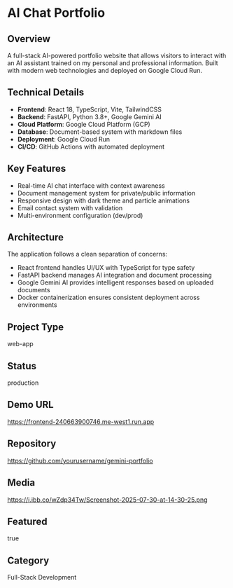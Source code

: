 # AI Chat Portfolio

## Overview
A full-stack AI-powered portfolio website that allows visitors to interact with an AI assistant trained on my personal and professional information. Built with modern web technologies and deployed on Google Cloud Run.

## Technical Details
- **Frontend**: React 18, TypeScript, Vite, TailwindCSS
- **Backend**: FastAPI, Python 3.8+, Google Gemini AI
- **Cloud Platform**: Google Cloud Platform (GCP)
- **Database**: Document-based system with markdown files
- **Deployment**: Google Cloud Run
- **CI/CD**: GitHub Actions with automated deployment

## Key Features
- Real-time AI chat interface with context awareness
- Document management system for private/public information
- Responsive design with dark theme and particle animations
- Email contact system with validation
- Multi-environment configuration (dev/prod)

## Architecture
The application follows a clean separation of concerns:
- React frontend handles UI/UX with TypeScript for type safety
- FastAPI backend manages AI integration and document processing
- Google Gemini AI provides intelligent responses based on uploaded documents
- Docker containerization ensures consistent deployment across environments

## Project Type
web-app

## Status
production

## Demo URL
https://frontend-240663900746.me-west1.run.app

## Repository
https://github.com/yourusername/gemini-portfolio

## Media
https://i.ibb.co/wZdp34Tw/Screenshot-2025-07-30-at-14-30-25.png

## Featured
true

## Category
Full-Stack Development